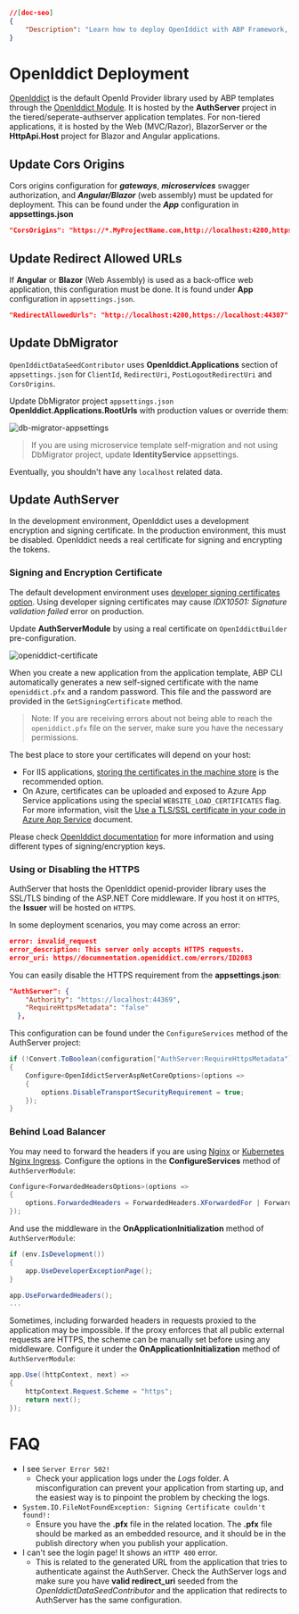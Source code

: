 ```json
//[doc-seo]
{
    "Description": "Learn how to deploy OpenIddict with ABP Framework, including CORS configuration for gateways and microservices in your applications."
}
```

# OpenIddict Deployment

[OpenIddict](https://github.com/openiddict/openiddict-core) is the default OpenId Provider library used by ABP templates through the [OpenIddict Module](https://docs.abp.io/en/abp/latest/Modules/OpenIddict). It is hosted by the **AuthServer** project in the tiered/seperate-authserver application templates. For non-tiered applications, it is hosted by the Web (MVC/Razor), BlazorServer or the **HttpApi.Host** project for Blazor and Angular applications.

## Update Cors Origins

Cors origins configuration for ***gateways***, ***microservices*** swagger authorization, and ***Angular/Blazor*** (web assembly) must be updated for deployment. This can be found under the ***App*** configuration in **appsettings.json** 

```json
"CorsOrigins": "https://*.MyProjectName.com,http://localhost:4200,https://localhost:44307,https://localhost:44325,https://localhost:44353,https://localhost:44367,https://localhost:44388,https://localhost:44381,https://localhost:44361",
```
## Update Redirect Allowed URLs

If **Angular** or **Blazor** (Web Assembly) is used as a back-office web application, this configuration must be done. It is found under **App** configuration in `appsettings.json`.

```json
"RedirectAllowedUrls": "http://localhost:4200,https://localhost:44307"
```
## Update DbMigrator

`OpenIddictDataSeedContributor` uses **OpenIddict.Applications** section of `appsettings.json` for `ClientId`, `RedirectUri`, `PostLogoutRedirectUri` and `CorsOrigins`.

Update DbMigrator project `appsettings.json` **OpenIddict.Applications.RootUrls** with production values or override them:

![db-migrator-appsettings](../../../images/db-migrator-openiddict-appsettings.png)


> If you are using microservice template self-migration and not using DbMigrator project, update **IdentityService** appsettings.

Eventually, you shouldn't have any `localhost` related data.

## Update AuthServer

In the development environment, OpenIddict uses a development encryption and signing certificate. In the production environment, this must be disabled. OpenIddict needs a real certificate for signing and encrypting the tokens.

### Signing and Encryption Certificate

The default development environment uses [developer signing certificates option](https://github.com/abpframework/abp/blob/bda231b319b62582dee4f8389494cd4442ac474f/modules/openiddict/src/Volo.Abp.OpenIddict.AspNetCore/Volo/Abp/OpenIddict/AbpOpenIddictAspNetCoreModule.cs#L104-L105). Using developer signing certificates may cause *IDX10501: Signature validation failed* error on production.

Update **AuthServerModule** by using a real certificate on `OpenIddictBuilder` pre-configuration.

![openiddict-certificate](../../../images/openiddict-certificate.png)

When you create a new application from the application template, ABP CLI automatically generates a new self-signed certificate with the name `openiddict.pfx` and a random password. This file and the password are provided in the `GetSigningCertificate` method.

> Note: If you are receiving errors about not being able to reach the `openiddict.pfx` file on the server, make sure you have the necessary permissions.

The best place to store your certificates will depend on your host:

- For IIS applications, [storing the certificates in the machine store](https://www.sonicwall.com/support/knowledge-base/how-can-i-import-certificates-into-the-ms-windows-local-machine-certificate-store/170504615105398/) is the recommended option.
- On Azure, certificates can be uploaded and exposed to Azure App Service applications using the special `WEBSITE_LOAD_CERTIFICATES` flag. For more information, visit the [Use a TLS/SSL certificate in your code in Azure App Service](https://docs.microsoft.com/en-us/azure/app-service/configure-ssl-certificate-in-code) document.

Please check [OpenIddict documentation](https://documentation.openiddict.com/configuration/encryption-and-signing-credentials.html#registering-a-certificate-recommended-for-production-ready-scenarios) for more information and using different types of signing/encryption keys.

### Using or Disabling the HTTPS

AuthServer that hosts the OpenIddict openid-provider library uses the SSL/TLS binding of the ASP.NET Core middleware. If you host it on `HTTPS`, the **Issuer** will be hosted on `HTTPS`. 

In some deployment scenarios, you may come across an error: 

```json
error: invalid_request
error_description: This server only accepts HTTPS requests.
error_uri: https//documnentation.openiddict.com/errors/ID2083
```

You can easily disable the HTTPS requirement from the **appsettings.json**:
```json
"AuthServer": {
    "Authority": "https://localhost:44369",
    "RequireHttpsMetadata": "false"    
  },
```

This configuration can be found under the `ConfigureServices` method of the AuthServer project:
```csharp
if (!Convert.ToBoolean(configuration["AuthServer:RequireHttpsMetadata"]))
{
    Configure<OpenIddictServerAspNetCoreOptions>(options =>
    {
        options.DisableTransportSecurityRequirement = true;
    }); 
}
```

### Behind Load Balancer

You may need to forward the headers if you are using [Nginx](https://www.nginx.com/) or [Kubernetes Nginx Ingress](https://github.com/kubernetes/ingress-nginx). 
Configure the options in the **ConfigureServices** method of `AuthServerModule`:

```csharp
Configure<ForwardedHeadersOptions>(options =>
{
    options.ForwardedHeaders = ForwardedHeaders.XForwardedFor | ForwardedHeaders.XForwardedProto;
});
```
And use the middleware in the **OnApplicationInitialization** method of `AuthServerModule`:
```csharp
if (env.IsDevelopment())
{
    app.UseDeveloperExceptionPage();
}

app.UseForwardedHeaders();
...
```

Sometimes, including forwarded headers in requests proxied to the application may be impossible. 
If the proxy enforces that all public external requests are HTTPS, the scheme can be manually set before using any middleware. 
Configure it under the **OnApplicationInitialization** method of `AuthServerModule`:

```csharp
app.Use((httpContext, next) =>
{
    httpContext.Request.Scheme = "https";
    return next();
});
```

# FAQ

- I see `Server Error 502!` 
  - Check your application logs under the *Logs* folder. A misconfiguration can prevent your application from starting up, and the easiest way is to pinpoint the problem by checking the logs.
- `System.IO.FileNotFoundException: Signing Certificate couldn't found!:`
  - Ensure you have the **.pfx** file in the related location. The **.pfx** file should be marked as an embedded resource, and it should be in the publish directory when you publish your application.
- I can't see the login page! It shows  an `HTTP 400` error.
  - This is related to the generated URL from the application that tries to authenticate against the AuthServer. Check the AuthServer logs and make sure you have **valid redirect_uri** seeded from the *OpenIddictDataSeedContributor* and the application that redirects to AuthServer has the same configuration.
